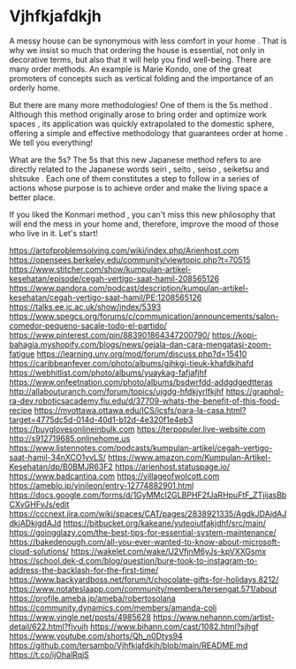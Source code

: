 # Vjhfkjafdkjh
A messy house can be synonymous with less comfort in your home . That is why we insist so much that ordering the house is essential, not only in decorative terms, but also that it will help you find well-being. There are many order methods. An example is Marie Kondo, one of the great promoters of concepts such as vertical folding and the importance of an orderly home.

But there are many more methodologies! One of them is the 5s method . Although this method originally arose to bring order and optimize work spaces , its application was quickly extrapolated to the domestic sphere, offering a simple and effective methodology that guarantees order at home . We tell you everything!

What are the 5s?
The 5s that this new Japanese method refers to are directly related to the Japanese words seiri , seito , seiso , seiketsu and shitsuke . Each one of them constitutes a step to follow in a series of actions whose purpose is to achieve order and make the living space a better place.

If you liked the Konmari method , you can't miss this new philosophy that will end the mess in your home and, therefore, improve the mood of those who live in it. Let's start!


https://artofproblemsolving.com/wiki/index.php/Arienhost.com
https://opensees.berkeley.edu/community/viewtopic.php?t=70515
https://www.stitcher.com/show/kumpulan-artikel-kesehatan/episode/cegah-vertigo-saat-hamil-208565126
https://www.pandora.com/podcast/description/kumpulan-artikel-kesehatan/cegah-vertigo-saat-hamil/PE:1208565126
https://talks.ee.ic.ac.uk/show/index/5393
https://www.spegcs.org/forums/c/communication/announcements/salon-comedor-pequeno-sacale-todo-el-partido/
https://www.pinterest.com/pin/883901864347200790/
https://kopi-bahagia.myshopify.com/blogs/news/gejala-dan-cara-mengatasi-zoom-fatigue
https://learning.unv.org/mod/forum/discuss.php?d=15410
https://caribbeanfever.com/photo/albums/gjhkgi-tieuk-khafdkjhafd
https://webhitlist.com/photo/albums/yuaykag-fafjafjhf
https://www.onfeetnation.com/photo/albums/bsdwrfdd-addgdgedtteras
http://allabouturanch.com/forum/topics/ujgdg-hfdkjyrlfkjhf
https://graphql-ra-dev.roboticsacademy.fiu.edu/d/37709-whats-the-benefit-of-this-food-recipe
https://myottawa.ottawa.edu/ICS/icsfs/para-la-casa.html?target=4775dc5d-014d-40d1-b12d-4e320f1e4eb3
https://buyglovesonlineinbulk.com
https://terpopuler.live-website.com
http://s912719685.onlinehome.us
https://www.listennotes.com/podcasts/kumpulan-artikel/cegah-vertigo-saat-hamil-34nXCO1yvLS/
https://www.amazon.com/Kumpulan-Artikel-Kesehatan/dp/B0BMJR63F2
https://arienhost.statuspage.io/
https://www.badcantina.com
https://villageofwolcott.com
https://ameblo.jp/yinileon/entry-12774882901.html
https://docs.google.com/forms/d/1GyMMcI2GLBPHF2fJaRHpuFtF_ZTjijasBbCXyGHFvJs/edit
https://cccnext.jira.com/wiki/spaces/CAT/pages/2838921335/AgdkJDAjdAJdkjADkjgdAJd
https://bitbucket.org/kakeane/yuteoiutfakjdhf/src/main/
https://goingglazy.com/the-best-tips-for-essential-system-maintenance/
https://bakedenough.com/all-you-ever-wanted-to-know-about-microsoft-cloud-solutions/
https://wakelet.com/wake/U2VfjnM6yJs-kpVXXGsmx
https://school.dek-d.com/blog/question/bure-took-to-instagram-to-address-the-backlash-for-the-first-time/
https://www.backyardboss.net/forum/t/chocolate-gifts-for-holidays.8212/
https://www.notateslaapp.com/community/members/tersengat.571/about
https://profile.ameba.jp/ameba/robertosolana
https://community.dynamics.com/members/amanda-coli
https://www.vingle.net/posts/4985628
https://www.nehannn.com/artist-detail/622.html?fjvujh
https://www.bihann.com/cast/1082.html?sjhgf
https://www.youtube.com/shorts/Qh_n0Dtys94
https://github.com/tersambo/Vjhfkjafdkjh/blob/main/README.md
https://t.co/ijOhalRqjS
